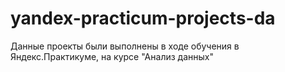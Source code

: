 # yandex-practicum-projects-da
Данные проекты были выполнены в ходе обучения в Яндекс.Практикуме, на курсе "Анализ данных"
